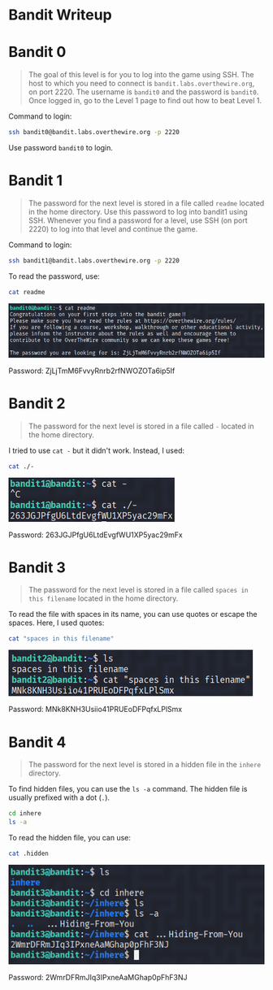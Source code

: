 # Bandit Writeup

# Bandit 0

> The goal of this level is for you to log into the game using SSH. The host to which you need to connect is `bandit.labs.overthewire.org`, on port 2220. The username is `bandit0` and the password is `bandit0`. Once logged in, go to the Level 1 page to find out how to beat Level 1.

Command to login: 
```bash
ssh bandit0@bandit.labs.overthewire.org -p 2220
```
Use password `bandit0` to login.

# Bandit 1
> The password for the next level is stored in a file called `readme` located in the home directory. Use this password to log into bandit1 using SSH. Whenever you find a password for a level, use SSH (on port 2220) to log into that level and continue the game.

Command to login: 

```bash
ssh bandit1@bandit.labs.overthewire.org -p 2220
```

To read the password, use:
```bash
cat readme
```
![password](pics/image.png)

Password: ZjLjTmM6FvvyRnrb2rfNWOZOTa6ip5If

# Bandit 2
> The password for the next level is stored in a file called `-` located in the home directory.

I tried to use `cat -` but it didn't work. Instead, I used:
```bash
cat ./-
```

![password](pics/image-1.png)

Password: 263JGJPfgU6LtdEvgfWU1XP5yac29mFx

# Bandit 3

> The password for the next level is stored in a file called `spaces in this filename` located in the home directory.

To read the file with spaces in its name, you can use quotes or escape the spaces. Here, I used quotes:

```bash
cat "spaces in this filename"
```

![password](pics/image-2.png)

Password: MNk8KNH3Usiio41PRUEoDFPqfxLPlSmx

# Bandit 4

> The password for the next level is stored in a hidden file in the `inhere` directory.

To find hidden files, you can use the `ls -a` command. The hidden file is usually prefixed with a dot (`.`).

```bash
cd inhere
ls -a
```

To read the hidden file, you can use:

```bash
cat .hidden
```

![alt text](pics/image-3.png)

Password: 2WmrDFRmJIq3IPxneAaMGhap0pFhF3NJ

